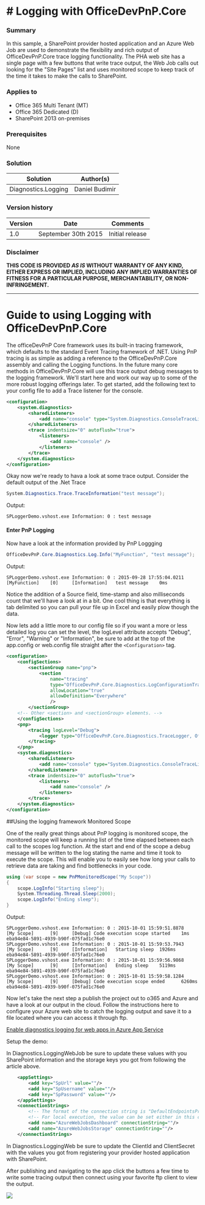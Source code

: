 # # Logging with OfficeDevPnP.Core #

### Summary ###
In this sample, a SharePoint provider hosted application and an Azure Web Job are used to demonstrate the flexibility and rich output of OfficeDevPnP.Core trace logging functionality.  The PHA web site has a single page with a few buttons that write trace output, the Web Job calls out looking for the "Site Pages" list and uses monitored scope to keep track of the time it takes to make the calls to SharePoint.   

### Applies to ###
-  Office 365 Multi Tenant (MT)
-  Office 365 Dedicated (D)
-  SharePoint 2013 on-premises

### Prerequisites ###
None

### Solution ###

Solution | Author(s)
---------|----------
Diagnostics.Logging | Daniel Budimir

### Version history ###
Version  | Date | Comments
---------| -----| --------
1.0  | September 30th 2015 | Initial release

### Disclaimer ###
**THIS CODE IS PROVIDED *AS IS* WITHOUT WARRANTY OF ANY KIND, EITHER EXPRESS OR IMPLIED, INCLUDING ANY IMPLIED WARRANTIES OF FITNESS FOR A PARTICULAR PURPOSE, MERCHANTABILITY, OR NON-INFRINGEMENT.**


----------
# Guide to using Logging with OfficeDevPnP.Core #

The officeDevPnP Core framework uses its built-in tracing framework, which defaults to the standard Event Tracing framework of .NET.  Using PnP tracing is as simple as adding a reference to the OfficeDevPnP.Core assembly and calling the Logging functions.  In the future many core methods in OfficeDevPnP.Core will use this trace    output debug messages to the logging framework.  We'll start here and work our way up to some of the  more robust logging offerings later.  To get started, add the following text to your config file to add a Trace listener for the console.
```xml
<configuration>
	<system.diagnostics>
	    <sharedListeners>
	      	<add name="console" type="System.Diagnostics.ConsoleTraceListener" />
	    </sharedListeners>
	    <trace indentsize="0" autoflush="true">
	      	<listeners>
	        	<add name="console" />
	      	</listeners>
	    </trace>
	</system.diagnostics>
</configuration>
```

Okay now we're ready to hava a look at some trace output.  Consider the default output of the .Net Trace
```csharp
System.Diagnostics.Trace.TraceInformation("test message"); 
```

Output:

	SPLoggerDemo.vshost.exe Information: 0 : test message 

#### Enter PnP Logging ####

Now have a look at the information provided by PnP Loggging 
```csharp
OfficeDevPnP.Core.Diagnostics.Log.Info("MyFunction", "test message");
```

Output:

	SPLoggerDemo.vshost.exe Information: 0 : 2015-09-28 17:55:04.0211       [MyFunction]    [0]     [Information]   test message    0ms

Notice the addition of a Source field, time-stamp and also milliseconds count that we'll have a look at in a bit.  One cool thing is that everything  is tab delimited so you can pull your file up in Excel and easily plow though the data.

Now lets add a little more to our config file so if you want a more or less detailed log you can set the level, the logLevel attribute accepts "Debug", "Error", "Warning" or "Information", be sure to add at the top of the app.config or web.config file straight after the ```<Configuration>``` tag. 

```xml
<configuration>
	<configSections>
	    <sectionGroup name="pnp">
	      	<section
			    name="tracing"
			    type="OfficeDevPnP.Core.Diagnostics.LogConfigurationTracingSection, OfficeDevPnP.Core"
			    allowLocation="true"
			    allowDefinition="Everywhere"
			    />
		</sectionGroup>
	<!-- Other <section> and <sectionGroup> elements. -->
	</configSections>
	<pnp>
		<tracing logLevel="Debug">
	      	<logger type="OfficeDevPnP.Core.Diagnostics.TraceLogger, OfficeDevPnP.Core, Culture=neutral, PublicKeyToken=null" />
	    </tracing>
	</pnp>
	<system.diagnostics>
	    <sharedListeners>
	      	<add name="console" type="System.Diagnostics.ConsoleTraceListener" />
	    </sharedListeners>
	    <trace indentsize="0" autoflush="true">
	      	<listeners>
	        	<add name="console" />
	      	</listeners>
	    </trace>
	</system.diagnostics>
</configuration>
```


##Using the logging framework Monitored Scope

One of the really great things about PnP logging is monitored scope, the monitored scope will keep a running list of the time elapsed between each call to the scopes log function.   At the start and end of the scope a debug message will be written to the log stating the name and time it took to execute the scope.  This will enable you to easily see how long your calls to retrieve data are taking and find  bottlenecks in your code.

```csharp
using (var scope = new PnPMonitoredScope("My Scope"))
{
	scope.LogInfo("Starting sleep");
	System.Threading.Thread.Sleep(2000);
	scope.LogInfo("Ending sleep");
}
```

Output:

	SPLoggerDemo.vshost.exe Information: 0 : 2015-10-01 15:59:51.8878       [My Scope]      [9]     [Debug] Code execution scope started    1ms     eba94e84-5891-4939-b90f-075fad1c76e0
	SPLoggerDemo.vshost.exe Information: 0 : 2015-10-01 15:59:53.7943       [My Scope]      [9]     [Information]   Starting sleep  1926ms  eba94e84-5891-4939-b90f-075fad1c76e0
	SPLoggerDemo.vshost.exe Information: 0 : 2015-10-01 15:59:56.9868       [My Scope]      [9]     [Information]   Ending sleep    5119ms  eba94e84-5891-4939-b90f-075fad1c76e0
	SPLoggerDemo.vshost.exe Information: 0 : 2015-10-01 15:59:58.1284       [My Scope]      [9]     [Debug] Code execution scope ended      6260ms  eba94e84-5891-4939-b90f-075fad1c76e0


Now let's take the next step a publish the project out to o365 and Azure and have a look at our output in the cloud.  Follow the instructions here to configure your Azure web site to catch the logging output and save it to a file located where you can access it through ftp.

[Enable diagnostics logging for web apps in Azure App Service](https://azure.microsoft.com/en-us/documentation/articles/web-sites-enable-diagnostic-log/ "Enable diagnostics logging for web apps in Azure App Service")

Setup the demo: 

In Diagnostics.LoggingWebJob be sure to update these values with you SharePoint information and the storage keys you got from following the article above.  

```xml
	<appSettings>
    	<add key="SpUrl" value=""/>
    	<add key="SpUsername" value=""/>
    	<add key="SpPassword" value=""/>
	</appSettings>
	<connectionStrings>
    	<!-- The format of the connection string is "DefaultEndpointsProtocol=https;AccountName=NAME;AccountKey=KEY" -->
    	<!-- For local execution, the value can be set either in this config file or through environment variables -->
    	<add name="AzureWebJobsDashboard" connectionString=""/>
    	<add name="AzureWebJobsStorage" connectionString=""/>
	</connectionStrings>
```

In Diagnostics.LoggingWeb be sure to update the ClientId and ClientSecret with the values you got from registering your provider hosted application with SharePoint.

After publishing and navigating to the app click the buttons a few time to write some tracing output then connect using your favorite ftp client to view the output.

![](http://i.imgur.com/EdpxQVH.png)